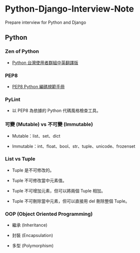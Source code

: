 # Python-Django-Interview-Note

Prepare interview for Python and Django

## Python

### Zen of Python 

- [Python 台灣使用者群組中英翻譯版](http://wiki.python.org.tw/The%20Zen%20Of%20Python)

### PEP8

- [PEP8 Python 編碼規範手冊](https://cflin.com/wordpress/603/pep8-python%E7%B7%A8%E7%A2%BC%E8%A6%8F%E7%AF%84%E6%89%8B%E5%86%8A)

### PyLint

- 以 PEP8 為依據的 Python 代碼風格檢查工具。

### 可變 (Mutable) vs 不可變 (Immutable)

- Mutable：list、set、dict 

- Immutable：int、float、bool、str、tuple、unicode、frozenset


### List vs Tuple

- Tuple 是不可修改的。

- Tuple 不可修改當中元素值。

- Tuple 不可增加元素，但可以將兩個 Tuple 相加。

- Tuple 不可刪除當中元素，但可以直接用 del 刪除整個 Tuple。

### OOP (Object Oriented Programming)

- 繼承 (Inheritance)

- 封裝 (Encapsulation)

- 多型 (Polymorphism)
